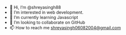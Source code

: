 - 👋 Hi, I’m @shreyasingh88
- 👀 I’m interested in web development.
- 🌱 I’m currently learning Javascript 
- 💞️ I’m looking to collaborate on GitHub 
- 📫 How to reach me shreyasingh06082004@gmail.com

<!---
shreyasingh88/shreyasingh88 is a ✨ special ✨ repository because its `README.md` (this file) appears on your GitHub profile.
You can click the Preview link to take a look at your changes.
--->
